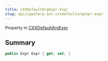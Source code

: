 ```yaml
---
title: CXXDefaultArgExpr.Expr
slug: api/cppsharp.ast.cxxdefaultargexpr.expr
---
```

Property in [CXXDefaultArgExpr](/api/cppsharp/ast/cxxdefaultargexpr)

## Summary



```csharp
public Expr Expr { get; set; }
```

